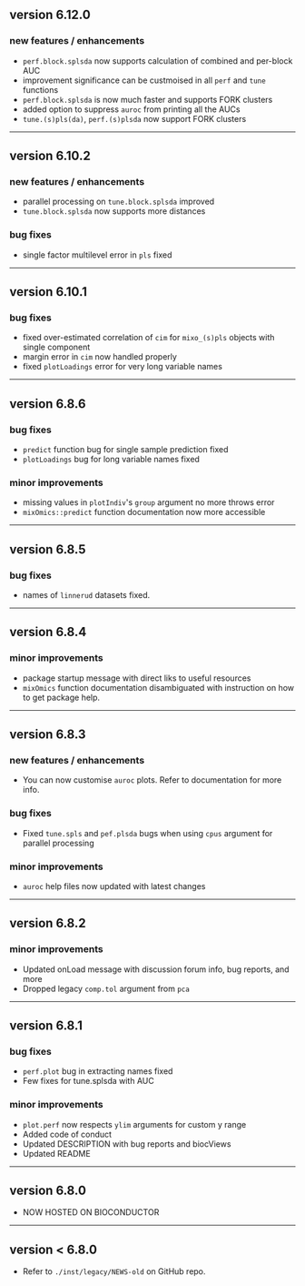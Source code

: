 
## version 6.12.0

### new features / enhancements

* `perf.block.splsda` now supports calculation of combined and per-block AUC
* improvement significance can be custmoised in all `perf` and `tune` functions
* `perf.block.splsda` is now much faster and supports FORK clusters
* added option to suppress `auroc` from printing all the AUCs
* `tune.(s)pls(da)`, `perf.(s)plsda` now support FORK clusters

-------------------------------------------------------------------------------
## version 6.10.2

### new features / enhancements

* parallel processing on `tune.block.splsda` improved
* `tune.block.splsda` now supports more distances

### bug fixes

* single factor multilevel error in `pls` fixed

-------------------------------------------------------------------------------

## version 6.10.1

### bug fixes

* fixed over-estimated correlation of `cim` for `mixo_(s)pls` objects with single component 
* margin error in `cim` now handled properly
* fixed `plotLoadings` error for very long variable names

-------------------------------------------------------------------------------

## version 6.8.6

### bug fixes

* `predict` function bug for single sample prediction fixed
* `plotLoadings` bug for long variable names fixed

### minor improvements

* missing values in `plotIndiv`'s `group` argument no more throws error
* `mixOmics::predict` function documentation now more accessible

-------------------------------------------------------------------------------

## version 6.8.5

### bug fixes

* names of `linnerud` datasets fixed.


-------------------------------------------------------------------------------

## version 6.8.4

### minor improvements

* package startup message with direct liks to useful resources
* `mixOmics` function documentation disambiguated with instruction on how to get
package help.

-------------------------------------------------------------------------------

## version 6.8.3

### new features / enhancements

* You can now customise `auroc` plots. Refer to documentation for more info.

### bug fixes

* Fixed `tune.spls` and `pef.plsda` bugs when using `cpus` argument for parallel 
processing

### minor improvements

* `auroc` help files now updated with latest changes

-------------------------------------------------------------------------------

## version 6.8.2

### minor improvements

* Updated onLoad message with discussion forum info, bug reports, and more
* Dropped legacy `comp.tol` argument from `pca`

-------------------------------------------------------------------------------

## version 6.8.1

### bug fixes

* `perf.plot` bug in extracting names fixed
* Few fixes for tune.splsda with AUC

### minor improvements

* `plot.perf` now respects `ylim` arguments for custom y range
* Added code of conduct
* Updated DESCRIPTION with bug reports and biocViews
* Updated README

-------------------------------------------------------------------------------

## version 6.8.0

* NOW HOSTED ON BIOCONDUCTOR

-------------------------------------------------------------------------------

## version < 6.8.0

* Refer to `./inst/legacy/NEWS-old` on GitHub repo.